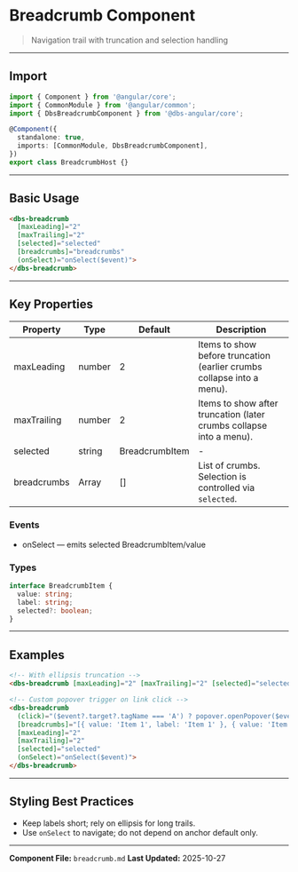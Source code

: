 # Breadcrumb Component

> Navigation trail with truncation and selection handling

---

## Import

```typescript
import { Component } from '@angular/core';
import { CommonModule } from '@angular/common';
import { DbsBreadcrumbComponent } from '@dbs-angular/core';

@Component({
  standalone: true,
  imports: [CommonModule, DbsBreadcrumbComponent],
})
export class BreadcrumbHost {}
```

---

## Basic Usage

```html
<dbs-breadcrumb
  [maxLeading]="2"
  [maxTrailing]="2"
  [selected]="selected"
  [breadcrumbs]="breadcrumbs"
  (onSelect)="onSelect($event)">
</dbs-breadcrumb>
```

---

## Key Properties

| Property | Type | Default | Description |
|----------|------|---------|-------------|
| maxLeading | number | 2 | Items to show before truncation (earlier crumbs collapse into a menu). |
| maxTrailing | number | 2 | Items to show after truncation (later crumbs collapse into a menu). |
| selected | string|BreadcrumbItem | - | Selected crumb; pass a value or a BreadcrumbItem. |
| breadcrumbs | Array<BreadcrumbItem> | [] | List of crumbs. Selection is controlled via `selected`. |

### Events

- onSelect — emits selected BreadcrumbItem/value

### Types

```typescript
interface BreadcrumbItem {
  value: string;
  label: string;
  selected?: boolean;
}
```

---

## Examples

```html
<!-- With ellipsis truncation -->
<dbs-breadcrumb [maxLeading]="2" [maxTrailing]="2" [selected]="selected" [breadcrumbs]="breadcrumbs" (onSelect)="onSelect($event)"></dbs-breadcrumb>

<!-- Custom popover trigger on link click -->
<dbs-breadcrumb
  (click)="($event?.target?.tagName === 'A') ? popover.openPopover($event?.target, 'bottom-start') : null"
  [breadcrumbs]="[{ value: 'Item 1', label: 'Item 1' }, { value: 'Item 2', label: 'Item 2' }, { value: 'Item 3', label: 'Item 3' }]"
  [maxLeading]="2"
  [maxTrailing]="2"
  [selected]="selected"
  (onSelect)="onSelect($event)">
</dbs-breadcrumb>
```

---

## Styling Best Practices

- Keep labels short; rely on ellipsis for long trails.
- Use `onSelect` to navigate; do not depend on anchor default only.

---

**Component File:** `breadcrumb.md`
**Last Updated:** 2025-10-27

